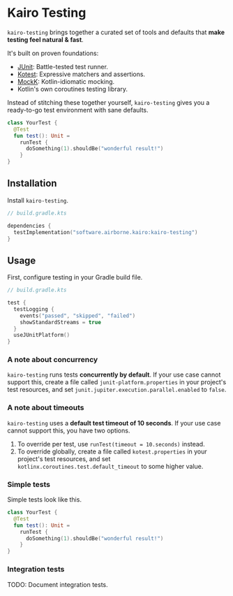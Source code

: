 # Kairo Testing

`kairo-testing` brings together a curated set of tools and defaults
that **make testing feel natural & fast**.

It's built on proven foundations:

- [JUnit](https://junit.org/): Battle-tested test runner.
- [Kotest](https://kotest.io/): Expressive matchers and assertions.
- [MockK](https://mockk.io/): Kotlin-idiomatic mocking.
- Kotlin's own coroutines testing library.

Instead of stitching these together yourself,
`kairo-testing` gives you a ready-to-go test environment with sane defaults.

```kotlin
class YourTest {
  @Test
  fun test(): Unit =
    runTest {
      doSomething(1).shouldBe("wonderful result!")
    }
}
```

## Installation

Install `kairo-testing`.

```kotlin
// build.gradle.kts

dependencies {
  testImplementation("software.airborne.kairo:kairo-testing")
}
```

## Usage

First, configure testing in your Gradle build file.

```kotlin
// build.gradle.kts

test {
  testLogging {
    events("passed", "skipped", "failed")
    showStandardStreams = true
  }
  useJUnitPlatform()
}
```

### A note about concurrency

`kairo-testing` runs tests **concurrently by default**.
If your use case cannot support this,
create a file called `junit-platform.properties` in your project's test resources,
and set `junit.jupiter.execution.parallel.enabled` to `false`.

### A note about timeouts

`kairo-testing` uses a **default test timeout of 10 seconds**.
If your use case cannot support this, you have two options.

1. To override per test, use `runTest(timeout = 10.seconds)` instead.
2. To override globally,
   create a file called `kotest.properties` in your project's test resources,
   and set `kotlinx.coroutines.test.default_timeout` to some higher value.

### Simple tests

Simple tests look like this.

```kotlin
class YourTest {
  @Test
  fun test(): Unit =
    runTest {
      doSomething(1).shouldBe("wonderful result!")
    }
}
```

### Integration tests

TODO: Document integration tests.

